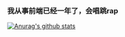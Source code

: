 ### 我从事前端已经一年了，会唱跳rap
[![Anurag's github stats](https://github-readme-stats.vercel.app/api?username=MrHuangqj)](https://github.com/anuraghazra/github-readme-stats)
